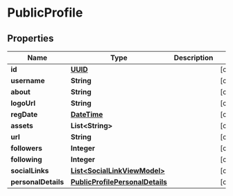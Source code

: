 # PublicProfile

## Properties
Name | Type | Description | Notes
------------ | ------------- | ------------- | -------------
**id** | [**UUID**](UUID.md) |  |  [optional]
**username** | **String** |  |  [optional]
**about** | **String** |  |  [optional]
**logoUrl** | **String** |  |  [optional]
**regDate** | [**DateTime**](DateTime.md) |  |  [optional]
**assets** | **List&lt;String&gt;** |  |  [optional]
**url** | **String** |  |  [optional]
**followers** | **Integer** |  |  [optional]
**following** | **Integer** |  |  [optional]
**socialLinks** | [**List&lt;SocialLinkViewModel&gt;**](SocialLinkViewModel.md) |  |  [optional]
**personalDetails** | [**PublicProfilePersonalDetails**](PublicProfilePersonalDetails.md) |  |  [optional]
